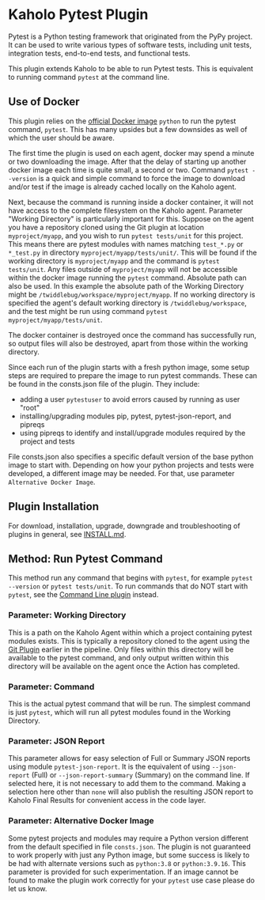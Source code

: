 # Kaholo Pytest Plugin
Pytest is a Python testing framework that originated from the PyPy project. It can be used to write various types of software tests, including unit tests, integration tests, end-to-end tests, and functional tests.

This plugin extends Kaholo to be able to run Pytest tests. This is equivalent to running command `pytest` at the command line.

## Use of Docker
This plugin relies on the [official Docker image](https://hub.docker.com/_/python) `python` to run the pytest command, `pytest`. This has many upsides but a few downsides as well of which the user should be aware.

The first time the plugin is used on each agent, docker may spend a minute or two downloading the image. After that the delay of starting up another docker image each time is quite small, a second or two. Command `pytest --version` is a quick and simple command to force the image to download and/or test if the image is already cached locally on the Kaholo agent.

Next, because the command is running inside a docker container, it will not have access to the complete filesystem on the Kaholo agent. Parameter "Working Directory" is particularly important for this. Suppose on the agent you have a repository cloned using the Git plugin at location `myproject/myapp`, and you wish to run `pytest tests/unit` for this project. This means there are pytest modules with names matching `test_*.py` or `*_test.py` in directory `myproject/myapp/tests/unit/`. This will be found if the working directory is `myproject/myapp` and the command is `pytest tests/unit`. Any files outside of `myproject/myapp` will not be accessible within the docker image running the `pytest` command. Absolute path can also be used. In this example the absolute path of the Working Directory might be `/twiddlebug/workspace/myproject/myapp`. If no working directory is specified the agent's default working directory is `/twiddlebug/workspace`, and the test might be run using command `pytest myproject/myapp/tests/unit`.

The docker container is destroyed once the command has successfully run, so output files will also be destroyed, apart from those within the working directory.

Since each run of the plugin starts with a fresh python image, some setup steps are required to prepare the image to run pytest commands. These can be found in the consts.json file of the plugin. They include:
* adding a user `pytestuser` to avoid errors caused by running as user "root"
* installing/upgrading modules pip, pytest, pytest-json-report, and pipreqs
* using pipreqs to identify and install/upgrade modules required by the project and tests

File consts.json also specifies a specific default version of the base python image to start with. Depending on how your python projects and tests were developed, a different image may be needed. For that, use parameter `Alternative Docker Image`.

## Plugin Installation
For download, installation, upgrade, downgrade and troubleshooting of plugins in general, see [INSTALL.md](./INSTALL.md).

## Method: Run Pytest Command
This method run any command that begins with `pytest`, for example `pytest --version` or `pytest tests/unit`. To run commands that do NOT start with `pytest`, see the [Command Line plugin](https://github.com/Kaholo/kaholo-plugin-cmd) instead.

### Parameter: Working Directory
This is a path on the Kaholo Agent within which a project containing pytest modules exists. This is typically a repository cloned to the agent using the [Git Plugin](https://github.com/Kaholo/kaholo-plugin-git) earlier in the pipeline. Only files within this directory will be available to the pytest command, and only output written within this directory will be available on the agent once the Action has completed.

### Parameter: Command
This is the actual pytest command that will be run. The simplest command is just `pytest`, which will run all pytest modules found in the Working Directory.

### Parameter: JSON Report
This parameter allows for easy selection of Full or Summary JSON reports using module `pytest-json-report`. It is the equivalent of using `--json-report` (Full) or `--json-report-summary` (Summary) on the command line. If selected here, it is not necessary to add them to the command. Making a selection here other than `none` will also publish the resulting JSON report to Kaholo Final Results for convenient access in the code layer.

### Parameter: Alternative Docker Image
Some pytest projects and modules may require a Python version different from the default specified in file `consts.json`. The plugin is not guaranteed to work properly with just any Python image, but some success is likely to be had with alternate versions such as `python:3.8` or `python:3.9.16`. This parameter is provided for such experimentation. If an image cannot be found to make the plugin work correctly for your `pytest` use case please do let us know.